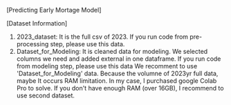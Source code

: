 [Predicting Early Mortage Model]

[Dataset Information]
  1. 2023_dataset: It is the full csv of 2023. If you run code from pre-processing step, please use this data.
  2. Dataset_for_Modeling: It is cleaned data for modeling. We selected columns we need and added external in one dataframe. If you run code from modeling step, please use this data
We recomment to use 'Dataset_for_Modeling' data. Because the volumne of 2023yr full data, maybe It occurs RAM limitation. In my case, I purchased google Colab Pro to solve.
If you don't have enough RAM (over 16GB), I recommend to use second dataset.
